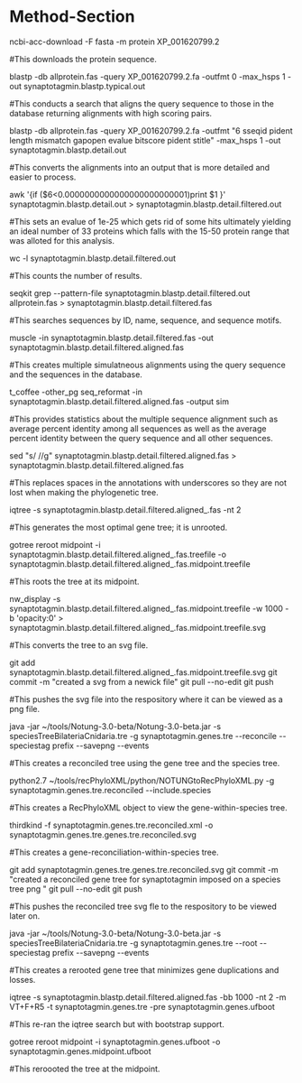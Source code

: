# Method-Section

ncbi-acc-download -F fasta -m protein XP_001620799.2

#This downloads the protein sequence. 

blastp -db allprotein.fas -query XP_001620799.2.fa -outfmt 0 -max_hsps 1 -out synaptotagmin.blastp.typical.out

#This conducts a search that aligns the query sequence to those in the database returning alignments with high scoring pairs. 

blastp -db allprotein.fas -query XP_001620799.2.fa -outfmt "6 sseqid pident length mismatch gapopen evalue bitscore pident stitle" -max_hsps 1 -out synaptotagmin.blastp.detail.out

#This converts the alignments into an output that is more detailed and easier to process. 

awk '{if ($6<0.0000000000000000000000001)print $1 }' synaptotagmin.blastp.detail.out > synaptotagmin.blastp.detail.filtered.out

#This sets an evalue of 1e-25 which gets rid of some hits ultimately yielding an ideal number of 33 proteins which falls with the 15-50 protein range that was alloted for this analysis. 

wc -l synaptotagmin.blastp.detail.filtered.out

#This counts the number of results. 

seqkit grep --pattern-file synaptotagmin.blastp.detail.filtered.out allprotein.fas > synaptotagmin.blastp.detail.filtered.fas

#This searches sequences by ID, name, sequence, and sequence motifs.

muscle -in synaptotagmin.blastp.detail.filtered.fas -out synaptotagmin.blastp.detail.filtered.aligned.fas

#This creates multiple simulatneous alignments using the query sequence and the sequences in the database. 

t_coffee -other_pg seq_reformat -in synaptotagmin.blastp.detail.filtered.aligned.fas -output sim

#This provides statistics about the multiple sequence alignment such as average percent identity among all sequences as well as the average percent identity between the query sequence and all other sequences. 

sed "s/ //g" synaptotagmin.blastp.detail.filtered.aligned.fas > synaptotagmin.blastp.detail.filtered.aligned.fas

#This replaces spaces in the annotations with underscores so they are not lost when making the phylogenetic tree. 

iqtree -s synaptotagmin.blastp.detail.filtered.aligned_.fas -nt 2

#This generates the most optimal gene tree; it is unrooted. 

gotree reroot midpoint -i synaptotagmin.blastp.detail.filtered.aligned_.fas.treefile -o synaptotagmin.blastp.detail.filtered.aligned_.fas.midpoint.treefile

#This roots the tree at its midpoint. 

nw_display -s synaptotagmin.blastp.detail.filtered.aligned_.fas.midpoint.treefile -w 1000 -b 'opacity:0' > synaptotagmin.blastp.detail.filtered.aligned_.fas.midpoint.treefile.svg

#This converts the tree to an svg file.

git add synaptotagmin.blastp.detail.filtered.aligned_.fas.midpoint.treefile.svg git commit -m "created a svg from a newick file" git pull --no-edit git push

#This pushes the svg file into the respository where it can be viewed as a png file. 

java -jar ~/tools/Notung-3.0-beta/Notung-3.0-beta.jar -s speciesTreeBilateriaCnidaria.tre -g synaptotagmin.genes.tre --reconcile --speciestag prefix --savepng --events

#This creates a reconciled tree using the gene tree and the species tree. 

python2.7 ~/tools/recPhyloXML/python/NOTUNGtoRecPhyloXML.py -g synaptotagmin.genes.tre.reconciled --include.species

#This creates a RecPhyloXML object to view the gene-within-species tree.

thirdkind -f synaptotagmin.genes.tre.reconciled.xml -o synaptotagmin.genes.tre.genes.tre.reconciled.svg

#This creates a gene-reconciliation-within-species tree.

git add synaptotagmin.genes.tre.genes.tre.reconciled.svg git commit -m "created a reconciled gene tree for synaptotagmin imposed on a species tree png " git pull --no-edit git push

#This pushes the reconciled tree svg fle to the respository to be viewed later on.

java -jar ~/tools/Notung-3.0-beta/Notung-3.0-beta.jar -s speciesTreeBilateriaCnidaria.tre -g synaptotagmin.genes.tre --root --speciestag prefix --savepng --events

#This creates a rerooted gene tree that minimizes gene duplications and losses. 

iqtree -s synaptotagmin.blastp.detail.filtered.aligned.fas -bb 1000 -nt 2 -m VT+F+R5 -t synaptotagmin.genes.tre -pre synaptotagmin.genes.ufboot

#This re-ran the iqtree search but with bootstrap support. 

gotree reroot midpoint -i synaptotagmin.genes.ufboot -o synaptotagmin.genes.midpoint.ufboot

#This reroooted the tree at the midpoint. 
